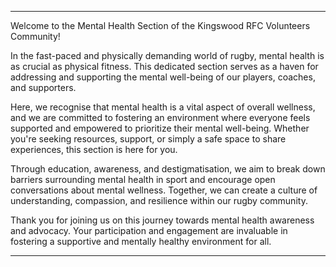 ---

Welcome to the Mental Health Section of the Kingswood RFC Volunteers Community!

In the fast-paced and physically demanding world of rugby, mental health is as crucial as physical fitness. This dedicated section serves as a haven for addressing and supporting the mental well-being of our players, coaches, and supporters.

Here, we recognise that mental health is a vital aspect of overall wellness, and we are committed to fostering an environment where everyone feels supported and empowered to prioritize their mental well-being. Whether you're seeking resources, support, or simply a safe space to share experiences, this section is here for you.

Through education, awareness, and destigmatisation, we aim to break down barriers surrounding mental health in sport and encourage open conversations about mental wellness. Together, we can create a culture of understanding, compassion, and resilience within our rugby community.

Thank you for joining us on this journey towards mental health awareness and advocacy. Your participation and engagement are invaluable in fostering a supportive and mentally healthy environment for all.

---